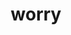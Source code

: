---
layout: studio
category: studio

title:  "worry"
slug: "worry"
permalink: /studio/:slug

year: '2020'
sort-date: '20-02'
tags: book personal school

more: true

images:
  - path: /studio/img/worry/worry_1.png
  - path: /studio/img/worry/worry_2.png
  - path: /studio/img/worry/worry_3.png

---
